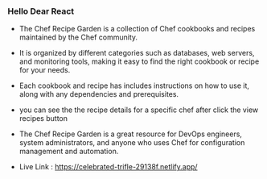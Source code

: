 ### Hello Dear React
- The Chef Recipe Garden is a collection of Chef cookbooks and recipes maintained by the Chef community.


- It is organized by different categories such as databases, web servers, and monitoring tools, making it easy to find the right cookbook or recipe for your needs.
- Each cookbook and recipe has includes instructions on how to use it, along with any dependencies and prerequisites.
- you can see the the recipe details for a specific chef after click the view recipes button
- The Chef Recipe Garden is a great resource for DevOps engineers, system administrators, and anyone who uses Chef for configuration management and automation.

* Live Link : https://celebrated-trifle-29138f.netlify.app/